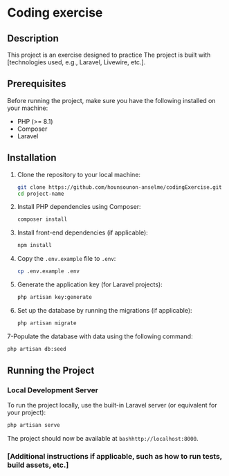 # Coding exercise

## Description

This project is an exercise designed to practice
The project is built with [technologies used, e.g., Laravel, Livewire, etc.].

## Prerequisites

Before running the project, make sure you have the following installed on your machine:

-   PHP (>= 8.1)
-   Composer
-   Laravel

## Installation

1. Clone the repository to your local machine:

    ```bash
    git clone https://github.com/hounsounon-anselme/codingExercise.git
    cd project-name
    ```

2. Install PHP dependencies using Composer:

    ```bash
    composer install
    ```

3. Install front-end dependencies (if applicable):

    ```bash
    npm install
    ```

4. Copy the `.env.example` file to `.env`:

    ```bash
    cp .env.example .env
    ```

5. Generate the application key (for Laravel projects):

    ```bash
    php artisan key:generate
    ```

6. Set up the database by running the migrations (if applicable):

    ```bash
    php artisan migrate
    ```

7-Populate the database with data using the following command:

```bash
php artisan db:seed
```

## Running the Project

### Local Development Server

To run the project locally, use the built-in Laravel server (or equivalent for your project):

```bash
php artisan serve
```

The project should now be available at `bashhttp://localhost:8000`.

### [Additional instructions if applicable, such as how to run tests, build assets, etc.]
